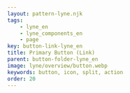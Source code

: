 ```yaml
---
layout: pattern-lyne.njk
tags: 
    - lyne_en
    - lyne_components_en
    - page
key: button-link-lyne_en
title: Primary Button (Link)
parent: button-folder-lyne_en
image: lyne/overview/button.webp
keywords: button, icon, split, action
order: 20
---
```

